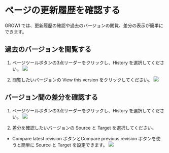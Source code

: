 # ページの更新履歴を確認する

GROWI では、更新履歴の確認や過去のバージョンの閲覧、差分の表示が簡単にできます。

## 過去のバージョンを閲覧する

1. ページツールボタンの3点リーダーをクリックし、History を選択してください。
  ![](/assets/images/click-history.png)

2. 閲覧したいバージョンの View this version をクリックしてください。
  ![](/assets/images/history.png)

## バージョン間の差分を確認する

1. ページツールボタンの3点リーダーをクリックし、History を選択してください。
  ![](/assets/images/click-history.png)

2. 差分を確認したいバージョンの Source と Target を選択してください。

- Compare latest revision ボタンとCompare previous revision ボタンを使うと簡単に Source と Target を設定できます。
  ![](/assets/images/compare-previous-revision.png)
